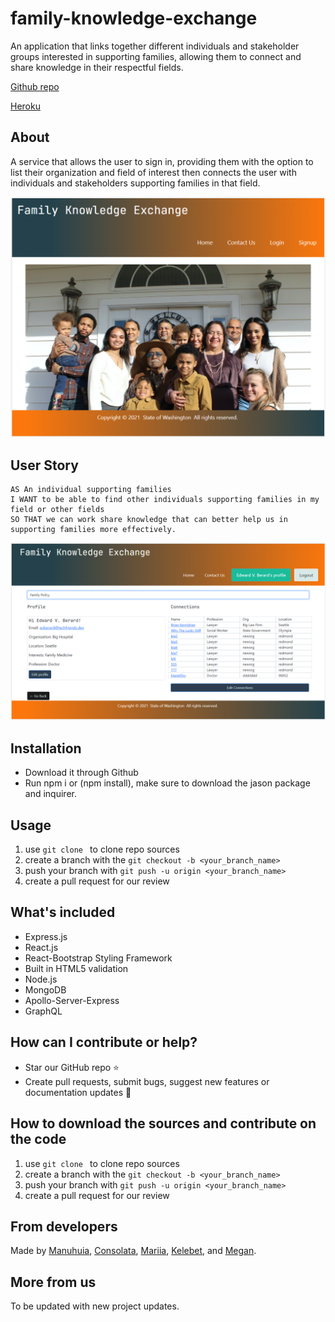 # family-knowledge-exchange

An application that links together different individuals and stakeholder groups interested in supporting families, allowing them to connect and share knowledge in their respectful fields.

[Github repo](https://github.com/ManuhuiaBarcham/family-knowledge-exchange.git)

[Heroku](https://fierce-island-14478.herokuapp.com/)

## About

A service that allows the user to sign in, providing them with the option to list their organization and field of interest then connects the user with individuals and stakeholders supporting families in that field.

<img src="./assets/responsivedes.PNG">

## User Story

```
AS An individual supporting families
I WANT to be able to find other individuals supporting families in my field or other fields
SO THAT we can work share knowledge that can better help us in supporting families more effectively.

```

<img src="./assets/responsivedesprofbig.PNG">

## Installation

- Download it through Github
- Run npm i or (npm install), make sure to download the jason package and inquirer.

## Usage

1. use `git clone ` to clone repo sources
2. create a branch with the `git checkout -b <your_branch_name>`
3. push your branch with `git push -u origin <your_branch_name>`
4. create a pull request for our review

## What's included

- Express.js
- React.js
- React-Bootstrap Styling Framework
- Built in HTML5 validation
- Node.js
- MongoDB
- Apollo-Server-Express
- GraphQL

## How can I contribute or help?

- Star our GitHub repo :star:
- Create pull requests, submit bugs, suggest new features or documentation updates :wrench:

## How to download the sources and contribute on the code

1. use `git clone ` to clone repo sources
2. create a branch with the `git checkout -b <your_branch_name>`
3. push your branch with `git push -u origin <your_branch_name>`
4. create a pull request for our review

## From developers

Made by [Manuhuia](https://github.com/ManuhuiaBarcham), [Consolata](https://github.com/Conso97), [Mariia](https://github.com/MaryVPie), [Kelebet](https://github.com/kelebetengida), and [Megan](https://github.com/eksem95).

## More from us

To be updated with new project updates. 
